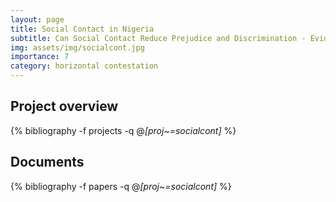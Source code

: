 ```yaml
---
layout: page
title: Social Contact in Nigeria
subtitle: Can Social Contact Reduce Prejudice and Discrimination - Evidence from a Field Experiment in Nigeria
img: assets/img/socialcont.jpg
importance: 7
category: horizontal contestation
---
```


## Project overview

<div class="publications">

  {% bibliography -f projects -q @*[proj~=socialcont]* %}

</div>

## Documents

<div class="publications">

  {% bibliography -f papers -q @*[proj~=socialcont]* %}

</div>



